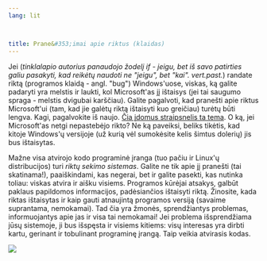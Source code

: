 ```yaml
---
lang: lit



title: Prane&#353;imai apie riktus (klaidas)
---
```


Jei (<i>tinklalapio autorius panaudojo &#382;odel&#303; if - jeigu, bet i&#353; savo patirties galiu pasakyti, kad reik&#279;t&#371; naudoti ne "jeigu", bet "kai". vert.past.</i>) randate
riktą (programos klaidą - angl. "bug") Windows'uose, viskas, k&#261; galite padaryti yra melstis ir laukti, kol Microsoft'as j&#303; i&#353;taisys (jei tai saugumo spraga - melstis dvigubai kar&#353;&#269;iau). Galite pagalvoti, kad prane&#353;ti apie riktus Microsoft'ui  (tam, kad jie gal&#279;t&#371; rikt&#261; i&#353;taisyti kuo grei&#269;iau) tur&#279;t&#371; b&#363;ti lengva. Kagi, pagalvokite i&#353; naujo. <a 
href="http://www.oreillynet.com/mac/blog/2002/06/mission_impossible_submitting.html">&#268;ia &#303;domus straipsnelis ta tema</a>. O k&#261;, jei Microsoft'as netgi nepasteb&#279;jo rikto? Ne k&#261; paveiksi, beliks tik&#279;tis, kad kitoje Windows'&#371; versijoje (u&#382; kuri&#261; v&#279;l sumok&#279;site kelis &#353;imtus doleri&#371;) jis bus i&#353;taisytas.

Ma&#382;ne visa atvirojo kodo programin&#279; &#303;ranga (tuo pa&#269;iu ir Linux'&#371; distribucijos) turi
<i>rikt&#371; sekimo sistemas</i>. Galite ne tik apie j&#303; prane&#353;ti (tai skatinama!), paai&#353;kindami, kas negerai, bet ir galite pasekti, kas nutinka toliau: viskas atvira ir ai&#353;ku visiems. 
Programos k&#363;r&#279;jai atsakys, galb&#363;t paklaus papildomos informacijos, pad&#279;sian&#269;ios i&#353;taisyti rikt&#261;. &#381;inosite, kada riktas i&#353;taisytas ir kaip gauti atnaujint&#261; programos versij&#261; (savaime suprantama, nemokamai). 
Tad &#269;ia yra &#382;mon&#279;s, sprend&#382;iantys problemas, informuojantys apie jas ir visa tai nemokamai! Jei problema i&#353;sprend&#382;iama j&#363;s&#371; sistemoje, ji bus i&#353;sp&#281;sta ir visiems kitiems: vis&#371; interesas yra dirbti kartu, gerinant ir tobulinant programin&#281; &#303;rang&#261;. Taip veikia atvirasis kodas.

<img src="Images/report_bugs_thumb.png" />




